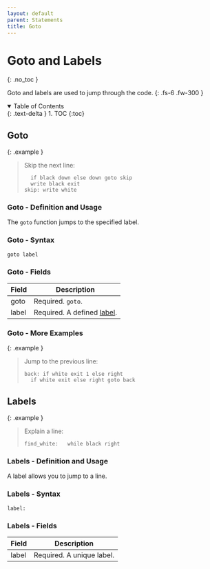 ```yaml
---
layout: default
parent: Statements
title: Goto
---
```


# Goto and Labels
{: .no_toc }

Goto and labels are used to jump through the code.
{: .fs-6 .fw-300 }

<details open markdown="block">
  <summary>
    Table of Contents
  </summary>
  {: .text-delta }
1. TOC
{:toc}
</details>

## Goto

{: .example }
> Skip the next line:
>
> ```btml
> 	if black down else down goto skip
> 	write black exit
> skip:	write white
> ```

### Goto - Definition and Usage

The `goto` function jumps to the specified label.

### Goto - Syntax

```ebnf
goto label
```

### Goto - Fields

Field | Description
-- | --
goto | Required. `goto`.
label | Required. A defined [label](#labels).

### Goto - More Examples

{: .example }
> Jump to the previous line:
>
> ```btml
> back:	if white exit 1 else right
> 	if white exit else right goto back
> ```

## Labels

{: .example }
> Explain a line:
>
> ```btml
> find_white:	while black right
> ```

### Labels - Definition and Usage

A label allows you to jump to a line.

### Labels - Syntax

```ebnf
label:
```

### Labels - Fields

Field | Description
-- | --
label | Required. A unique label.